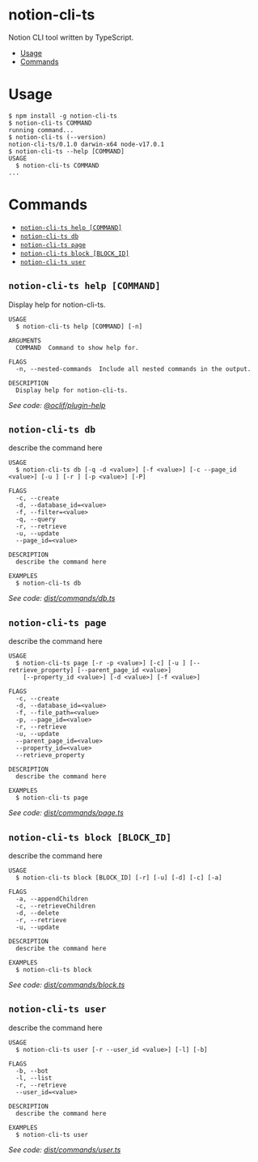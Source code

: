 # notion-cli-ts

Notion CLI tool written by TypeScript.

<!-- toc -->

- [Usage](#usage)
- [Commands](#commands)
<!-- tocstop -->

# Usage

<!-- usage -->

```sh-session
$ npm install -g notion-cli-ts
$ notion-cli-ts COMMAND
running command...
$ notion-cli-ts (--version)
notion-cli-ts/0.1.0 darwin-x64 node-v17.0.1
$ notion-cli-ts --help [COMMAND]
USAGE
  $ notion-cli-ts COMMAND
...
```

<!-- usagestop -->

# Commands

<!-- commands -->

- [`notion-cli-ts help [COMMAND]`](#notion-cli-ts-help-command)
- [`notion-cli-ts db`](#notion-cli-ts-db)
- [`notion-cli-ts page`](#notion-cli-ts-page)
- [`notion-cli-ts block [BLOCK_ID]`](#notion-cli-ts-block-block_id)
- [`notion-cli-ts user`](#notion-cli-ts-user)

## `notion-cli-ts help [COMMAND]`

Display help for notion-cli-ts.

```
USAGE
  $ notion-cli-ts help [COMMAND] [-n]

ARGUMENTS
  COMMAND  Command to show help for.

FLAGS
  -n, --nested-commands  Include all nested commands in the output.

DESCRIPTION
  Display help for notion-cli-ts.
```

_See code: [@oclif/plugin-help](https://github.com/oclif/plugin-help/blob/v5.1.11/src/commands/help.ts)_

## `notion-cli-ts db`

describe the command here

```
USAGE
  $ notion-cli-ts db [-q -d <value>] [-f <value>] [-c --page_id <value>] [-u ] [-r ] [-p <value>] [-P]

FLAGS
  -c, --create
  -d, --database_id=<value>
  -f, --filter=<value>
  -q, --query
  -r, --retrieve
  -u, --update
  --page_id=<value>

DESCRIPTION
  describe the command here

EXAMPLES
  $ notion-cli-ts db
```

_See code: [dist/commands/db.ts](https://github.com/litencatt/notion-cli-ts/blob/v0.1.0/dist/commands/db.ts)_

## `notion-cli-ts page`

describe the command here

```
USAGE
  $ notion-cli-ts page [-r -p <value>] [-c] [-u ] [--retrieve_property] [--parent_page_id <value>]
    [--property_id <value>] [-d <value>] [-f <value>]

FLAGS
  -c, --create
  -d, --database_id=<value>
  -f, --file_path=<value>
  -p, --page_id=<value>
  -r, --retrieve
  -u, --update
  --parent_page_id=<value>
  --property_id=<value>
  --retrieve_property

DESCRIPTION
  describe the command here

EXAMPLES
  $ notion-cli-ts page
```

_See code: [dist/commands/page.ts](https://github.com/litencatt/notion-cli-ts/blob/v0.1.0/dist/commands/page.ts)_

## `notion-cli-ts block [BLOCK_ID]`

describe the command here

```
USAGE
  $ notion-cli-ts block [BLOCK_ID] [-r] [-u] [-d] [-c] [-a]

FLAGS
  -a, --appendChildren
  -c, --retrieveChildren
  -d, --delete
  -r, --retrieve
  -u, --update

DESCRIPTION
  describe the command here

EXAMPLES
  $ notion-cli-ts block
```

_See code: [dist/commands/block.ts](https://github.com/litencatt/notion-cli-ts/blob/v0.1.0/dist/commands/block.ts)_

## `notion-cli-ts user`

describe the command here

```
USAGE
  $ notion-cli-ts user [-r --user_id <value>] [-l] [-b]

FLAGS
  -b, --bot
  -l, --list
  -r, --retrieve
  --user_id=<value>

DESCRIPTION
  describe the command here

EXAMPLES
  $ notion-cli-ts user
```

_See code: [dist/commands/user.ts](https://github.com/litencatt/notion-cli-ts/blob/v0.1.0/dist/commands/user.ts)_

<!-- commandsstop -->
